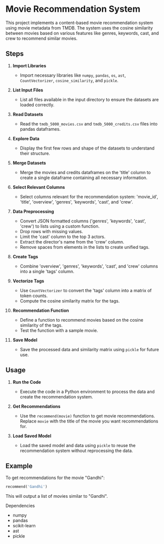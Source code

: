 # Movie Recommendation System

This project implements a content-based movie recommendation system using movie metadata from TMDB. The system uses the cosine similarity between movies based on various features like genres, keywords, cast, and crew to recommend similar movies.

## Steps

1. **Import Libraries**
    - Import necessary libraries like `numpy`, `pandas`, `os`, `ast`, `CountVectorizer`, `cosine_similarity`, and `pickle`.

2. **List Input Files**
    - List all files available in the input directory to ensure the datasets are loaded correctly.

3. **Read Datasets**
    - Read the `tmdb_5000_movies.csv` and `tmdb_5000_credits.csv` files into pandas dataframes.

4. **Explore Data**
    - Display the first few rows and shape of the datasets to understand their structure.

5. **Merge Datasets**
    - Merge the movies and credits dataframes on the 'title' column to create a single dataframe containing all necessary information.

6. **Select Relevant Columns**
    - Select columns relevant for the recommendation system: 'movie_id', 'title', 'overview', 'genres', 'keywords', 'cast', and 'crew'.

7. **Data Preprocessing**
    - Convert JSON formatted columns ('genres', 'keywords', 'cast', 'crew') to lists using a custom function.
    - Drop rows with missing values.
    - Limit the 'cast' column to the top 3 actors.
    - Extract the director's name from the 'crew' column.
    - Remove spaces from elements in the lists to create unified tags.

8. **Create Tags**
    - Combine 'overview', 'genres', 'keywords', 'cast', and 'crew' columns into a single 'tags' column.

9. **Vectorize Tags**
    - Use `CountVectorizer` to convert the 'tags' column into a matrix of token counts.
    - Compute the cosine similarity matrix for the tags.

10. **Recommendation Function**
    - Define a function to recommend movies based on the cosine similarity of the tags.
    - Test the function with a sample movie.

11. **Save Model**
    - Save the processed data and similarity matrix using `pickle` for future use.

## Usage

1. **Run the Code**
    - Execute the code in a Python environment to process the data and create the recommendation system.

2. **Get Recommendations**
    - Use the `recommend(movie)` function to get movie recommendations. Replace `movie` with the title of the movie you want recommendations for.

3. **Load Saved Model**
    - Load the saved model and data using `pickle` to reuse the recommendation system without reprocessing the data.

## Example

To get recommendations for the movie "Gandhi":

```python
recommend('Gandhi')
```
This will output a list of movies similar to "Gandhi".

Dependencies
- numpy
- pandas
- scikit-learn
- ast
- pickle
